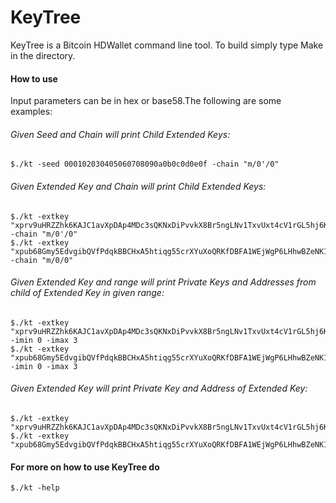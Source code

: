 KeyTree
===========

KeyTree is a Bitcoin HDWallet command line tool. To build simply type Make in the directory.

#### How to use

Input parameters can be in hex or base58.The following are some examples:

###### Given Seed and Chain will print Child Extended Keys:
    $./kt -seed 000102030405060708090a0b0c0d0e0f -chain "m/0'/0"

###### Given Extended Key and Chain will print Child Extended Keys:
    $./kt -extkey "xprv9uHRZZhk6KAJC1avXpDAp4MDc3sQKNxDiPvvkX8Br5ngLNv1TxvUxt4cV1rGL5hj6KCesnDYUhd7oWgT11eZG7XnxHrnYeSvkzY7d2bhkJ7" -chain "m/0'/0"
    $./kt -extkey "xpub68Gmy5EdvgibQVfPdqkBBCHxA5htiqg55crXYuXoQRKfDBFA1WEjWgP6LHhwBZeNK1VTsfTFUHCdrfp1bgwQ9xv5ski8PX9rL2dZXvgGDnw" -chain "m/0/0"

###### Given Extended Key and range will print Private Keys and Addresses from child of Extended Key in given range:
    $./kt -extkey "xprv9uHRZZhk6KAJC1avXpDAp4MDc3sQKNxDiPvvkX8Br5ngLNv1TxvUxt4cV1rGL5hj6KCesnDYUhd7oWgT11eZG7XnxHrnYeSvkzY7d2bhkJ7" -imin 0 -imax 3
    $./kt -extkey "xpub68Gmy5EdvgibQVfPdqkBBCHxA5htiqg55crXYuXoQRKfDBFA1WEjWgP6LHhwBZeNK1VTsfTFUHCdrfp1bgwQ9xv5ski8PX9rL2dZXvgGDnw" -imin 0 -imax 3

###### Given Extended Key will print Private Key and Address of Extended Key:
    $./kt -extkey "xprv9uHRZZhk6KAJC1avXpDAp4MDc3sQKNxDiPvvkX8Br5ngLNv1TxvUxt4cV1rGL5hj6KCesnDYUhd7oWgT11eZG7XnxHrnYeSvkzY7d2bhkJ7"
    $./kt -extkey "xpub68Gmy5EdvgibQVfPdqkBBCHxA5htiqg55crXYuXoQRKfDBFA1WEjWgP6LHhwBZeNK1VTsfTFUHCdrfp1bgwQ9xv5ski8PX9rL2dZXvgGDnw"

#### For more on how to use KeyTree do
    $./kt -help